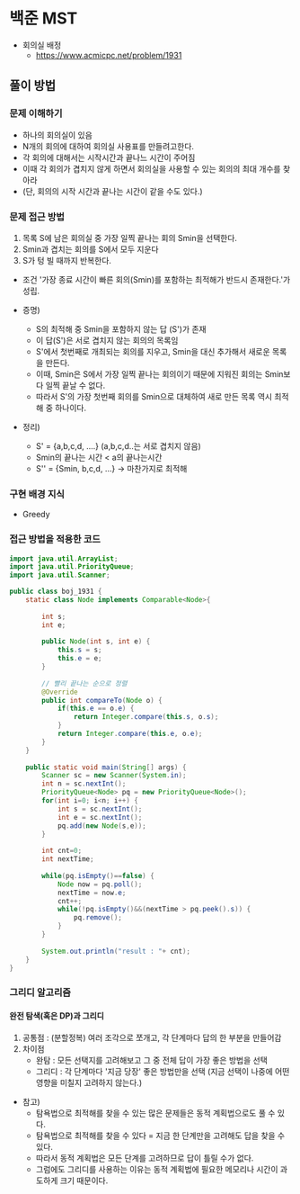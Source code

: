 # 백준 MST
- 회의실 배정
    - https://www.acmicpc.net/problem/1931

## 풀이 방법
### 문제 이해하기
- 하나의 회의실이 있음
- N개의 회의에 대하여 회의실 사용표를 만들려고한다.
- 각 회의에 대해서는 시작시간과 끝나느 시간이 주어짐
- 이때 각 회의가 겹치지 않게 하면서 회의실을 사용할 수 있는 회의의 최대 개수를 찾아라
- (단, 회의의 시작 시간과 끝나는 시간이 같을 수도 있다.)

### 문제 접근 방법

1. 목록 S에 남은 회의실 중 가장 일찍 끝나는 회의 Smin을 선택한다.
2. Smin과 겹치는 회의를 S에서 모두 지운다
3. S가 텅 빌 때까지 반복한다.

- 조건 '가장 종료 시간이 빠른 회의(Smin)를 포함하는 최적해가 반드시 존재한다.'가 성립.

- 증명)
    - S의 최적해 중 Smin을 포함하지 않는 답 (S')가 존재 
    - 이 답(S')은 서로 겹치지 않는 회의의 목록임
    - S'에서 첫번째로 개최되는 회의를 지우고, Smin을 대신 추가해서 새로운 목록을 만든다.
    - 이때, Smin은 S에서 가장 일찍 끝나는 회의이기 때문에 지워진 회의는 Smin보다 일찍 끝날 수 없다.
    - 따라서 S'의 가장 첫번째 회의를 Smin으로 대체하여 새로 만든 목록 역시 최적해 중 하나이다.

- 정리)
    - S' = {a,b,c,d, ....}  (a,b,c,d..는 서로 겹치지 않음)
    - Smin의 끝나는 시간 < a의 끝나는시간
    - S'' = {Smin, b,c,d, ...}  -> 마찬가지로 최적해 



### 구현 배경 지식
- Greedy
### 접근 방법을 적용한 코드
```java
import java.util.ArrayList;
import java.util.PriorityQueue;
import java.util.Scanner;

public class boj_1931 {
	static class Node implements Comparable<Node>{
		
		int s;
		int e;
		
		public Node(int s, int e) {
			this.s = s;
			this.e = e;
		}
		
		// 빨리 끝나는 순으로 정렬 
		@Override
		public int compareTo(Node o) {
			if(this.e == o.e) {
				return Integer.compare(this.s, o.s);
			}
			return Integer.compare(this.e, o.e);
		}
	}
	
	public static void main(String[] args) {
		Scanner sc = new Scanner(System.in);
		int n = sc.nextInt();
		PriorityQueue<Node> pq = new PriorityQueue<Node>();
		for(int i=0; i<n; i++) {
			int s = sc.nextInt();
			int e = sc.nextInt();
			pq.add(new Node(s,e));
		}
		
		int cnt=0;
		int nextTime;
		
		while(pq.isEmpty()==false) {
			Node now = pq.poll();
			nextTime = now.e;
			cnt++;
			while(!pq.isEmpty()&&(nextTime > pq.peek().s)) {
				pq.remove();
			}
		}
		
		System.out.println("result : "+ cnt);
	}
}


```


### 그리디 알고리즘
#### 완전 탐색(혹은 DP)과 그리디
1. 공통점 : (분할정복) 여러 조각으로 쪼개고, 각 단계마다 답의 한 부분을 만들어감
2. 차이점 
    - 완탐 : 모든 선택지를 고려해보고 그 중 전체 답이 가장 좋은 방법을 선택
    - 그리디 : 각 단계마다 '지금 당장' 좋은 방법만을 선택 (지금 선택이 나중에 어떤 영향을 미칠지 고려하지 않는다.)

- 참고) 
    - 탐욕법으로 최적해를 찾을 수 있는 많은 문제들은 동적 계획법으로도 풀 수 있다. 
    - 탐욕법으로 최적해를 찾을 수 있다 = 지금 한 단계만을 고려해도 답을 찾을 수 있다.
    - 따라서 동적 계획법은 모든 단계를 고려하므로 답이 틀릴 수가 없다.
    - 그럼에도 그리디를 사용하는 이유는 동적 계획법에 필요한 메모리나 시간이 과도하게 크기 때문이다.